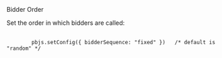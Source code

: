 <div class="api-header">Bidder Order</div> 

Set the order in which bidders are called:

<pre>
    <code>
        pbjs.setConfig({ bidderSequence: "fixed" })   /* default is "random" */
    </code>
</pre>